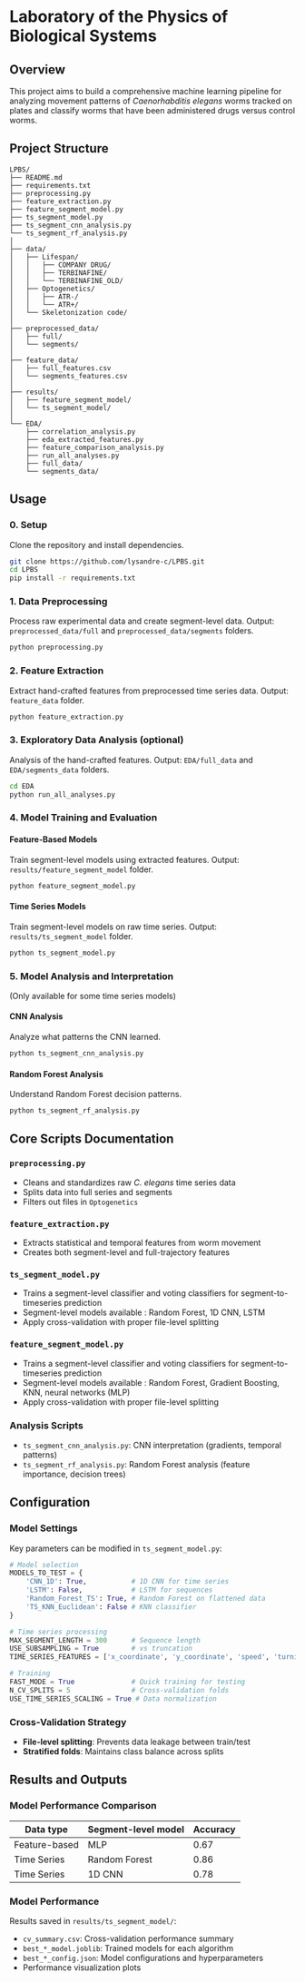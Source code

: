 # Laboratory of the Physics of Biological Systems

## Overview

This project aims to build a comprehensive machine learning pipeline for analyzing movement patterns of *Caenorhabditis elegans* worms tracked on plates and classify worms that have been administered drugs versus control worms.

## Project Structure

```
LPBS/
├── README.md
├── requirements.txt
├── preprocessing.py
├── feature_extraction.py
├── feature_segment_model.py
├── ts_segment_model.py
├── ts_segment_cnn_analysis.py
└── ts_segment_rf_analysis.py
│
├── data/
│   ├── Lifespan/
│   │   ├── COMPANY DRUG/
│   │   ├── TERBINAFINE/
│   │   └── TERBINAFINE_OLD/
│   ├── Optogenetics/
│   │   ├── ATR-/
│   │   └── ATR+/
│   └── Skeletonization code/
│
├── preprocessed_data/
│   ├── full/
│   └── segments/
│
├── feature_data/
│   ├── full_features.csv
│   └── segments_features.csv
│
├── results/
│   ├── feature_segment_model/
│   └── ts_segment_model/
│
└── EDA/
    ├── correlation_analysis.py
    ├── eda_extracted_features.py
    ├── feature_comparison_analysis.py
    ├── run_all_analyses.py
    ├── full_data/
    └── segments_data/
```

## Usage

### 0. Setup
Clone the repository and install dependencies.
```bash
git clone https://github.com/lysandre-c/LPBS.git
cd LPBS
pip install -r requirements.txt
```

### 1. Data Preprocessing
Process raw experimental data and create segment-level data. Output: `preprocessed_data/full` and `preprocessed_data/segments` folders.
```bash
python preprocessing.py
```

### 2. Feature Extraction
Extract hand-crafted features from preprocessed time series data. Output: `feature_data` folder.
```bash
python feature_extraction.py
```

### 3. Exploratory Data Analysis (optional)
Analysis of the hand-crafted features. Output: `EDA/full_data` and `EDA/segments_data` folders.
```bash
cd EDA
python run_all_analyses.py
```

### 4. Model Training and Evaluation

#### Feature-Based Models
Train segment-level models using extracted features. Output: `results/feature_segment_model` folder.
```bash
python feature_segment_model.py
```

#### Time Series Models
Train segment-level models on raw time series. Output: `results/ts_segment_model` folder.
```bash
python ts_segment_model.py
```

### 5. Model Analysis and Interpretation

(Only available for some time series models)
#### CNN Analysis
Analyze what patterns the CNN learned.
```bash
python ts_segment_cnn_analysis.py
```

#### Random Forest Analysis
Understand Random Forest decision patterns.
```bash
python ts_segment_rf_analysis.py
```

## Core Scripts Documentation

### `preprocessing.py`
- Cleans and standardizes raw *C. elegans* time series data
- Splits data into full series and segments
- Filters out files in `Optogenetics`

### `feature_extraction.py`
- Extracts statistical and temporal features from worm movement
- Creates both segment-level and full-trajectory features

### `ts_segment_model.py`
- Trains a segment-level classifier and voting classifiers for segment-to-timeseries prediction
- Segment-level models available : Random Forest, 1D CNN, LSTM
- Apply cross-validation with proper file-level splitting

### `feature_segment_model.py`
- Trains a segment-level classifier and voting classifiers for segment-to-timeseries prediction
- Segment-level models available : Random Forest, Gradient Boosting, KNN, neural networks (MLP)
- Apply cross-validation with proper file-level splitting

### Analysis Scripts
- `ts_segment_cnn_analysis.py`: CNN interpretation (gradients, temporal patterns)
- `ts_segment_rf_analysis.py`: Random Forest analysis (feature importance, decision trees)

## Configuration

### Model Settings
Key parameters can be modified in `ts_segment_model.py`:
```python
# Model selection
MODELS_TO_TEST = {
    'CNN_1D': True,           # 1D CNN for time series
    'LSTM': False,            # LSTM for sequences
    'Random_Forest_TS': True, # Random Forest on flattened data
    'TS_KNN_Euclidean': False # KNN classifier
}

# Time series processing
MAX_SEGMENT_LENGTH = 300      # Sequence length
USE_SUBSAMPLING = True        # vs truncation
TIME_SERIES_FEATURES = ['x_coordinate', 'y_coordinate', 'speed', 'turning_angle']

# Training
FAST_MODE = True              # Quick training for testing
N_CV_SPLITS = 5               # Cross-validation folds
USE_TIME_SERIES_SCALING = True # Data normalization
```

### Cross-Validation Strategy
- **File-level splitting**: Prevents data leakage between train/test
- **Stratified folds**: Maintains class balance across splits

## Results and Outputs

### Model Performance Comparison

| Data type | Segment-level model | Accuracy |
|------------|-----------|----------|
| Feature-based | MLP | 0.67 |
| Time Series | Random Forest | 0.86 |
| Time Series | 1D CNN | 0.78 |

### Model Performance
Results saved in `results/ts_segment_model/`:
- `cv_summary.csv`: Cross-validation performance summary
- `best_*_model.joblib`: Trained models for each algorithm
- `best_*_config.json`: Model configurations and hyperparameters
- Performance visualization plots